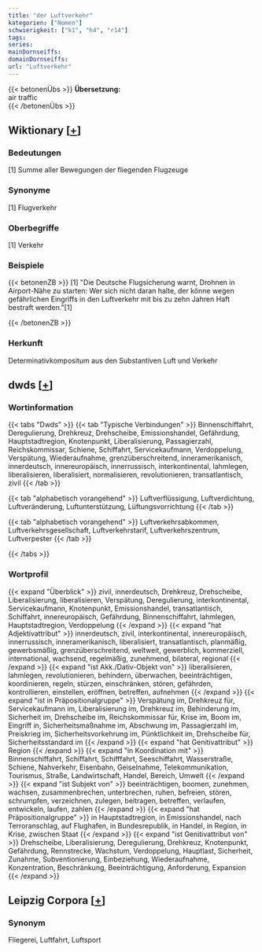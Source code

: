 ```yaml
---
title: "der Luftverkehr"
kategorien: ["Nomen"]
schwierigkeit: ["k1", "h4", "r14"]
tags:
series:
mainDornseiffs:
domainDornseiffs:
url: "Luftverkehr"
---
```


{{< betonenÜbs >}}
**Übersetzung:**  
air traffic  
{{< /betonenÜbs >}}

## Wiktionary [[+](https://de.wiktionary.org/wiki/Luftverkehr)]

### Bedeutungen
[1] Summe aller Bewegungen der fliegenden Flugzeuge  

### Synonyme
[1] Flugverkehr  

### Oberbegriffe
[1] Verkehr  

### Beispiele
{{< betonenZB >}}
[1] "Die Deutsche Flugsicherung warnt, Drohnen in Airport-Nähe zu starten: Wer sich nicht daran halte, der könne wegen gefährlichen Eingriffs in den Luftverkehr mit bis zu zehn Jahren Haft bestraft werden."[1]  

{{< /betonenZB >}}
### Herkunft
Determinativkompositum aus den Substantiven Luft und Verkehr  



## dwds [[+](https://www.dwds.de/wb/Luftverkehr)]

### Wortinformation
{{< tabs "Dwds" >}}
{{< tab "Typische Verbindungen" >}}
Binnenschiffahrt, Deregulierung, Drehkreuz, Drehscheibe, Emissionshandel, Gefährdung, Hauptstadtregion, Knotenpunkt, Liberalisierung, Passagierzahl, Reichskommissar, Schiene, Schiffahrt, Servicekaufmann, Verdoppelung, Verspätung, Wiederaufnahme, grenzüberschreitend, inneramerikanisch, innerdeutsch, innereuropäisch, innerrussisch, interkontinental, lahmlegen, liberalisieren, liberalisiert, normalisieren, revolutionieren, transatlantisch, zivil
{{< /tab >}}

{{< tab "alphabetisch vorangehend" >}}
Luftverflüssigung, Luftverdichtung, Luftveränderung, Luftunterstützung, Lüftungsvorrichtung
{{< /tab >}}

{{< tab "alphabetisch vorangehend" >}}
Luftverkehrsabkommen, Luftverkehrsgesellschaft, Luftverkehrstarif, Luftverkehrszentrum, Luftverpester
{{< /tab >}}

{{< /tabs >}}

### Wortprofil
{{< expand "Überblick" >}} zivil, innerdeutsch, Drehkreuz, Drehscheibe, Liberalisierung, liberalisieren, Verspätung, Deregulierung, interkontinental, Servicekaufmann, Knotenpunkt, Emissionshandel, transatlantisch, Schiffahrt, innereuropäisch, Gefährdung, Binnenschiffahrt, lahmlegen, Hauptstadtregion, Verdoppelung {{< /expand >}}
{{< expand "hat Adjektivattribut" >}} innerdeutsch, zivil, interkontinental, innereuropäisch, innerrussisch, inneramerikanisch, liberalisiert, transatlantisch, planmäßig, gewerbsmäßig, grenzüberschreitend, weltweit, gewerblich, kommerziell, international, wachsend, regelmäßig, zunehmend, bilateral, regional {{< /expand >}}
{{< expand "ist Akk./Dativ-Objekt von" >}} liberalisieren, lahmlegen, revolutionieren, behindern, überwachen, beeinträchtigen, koordinieren, regeln, stürzen, einschränken, stören, gefährden, kontrollieren, einstellen, eröffnen, betreffen, aufnehmen {{< /expand >}}
{{< expand "ist in Präpositionalgruppe" >}} Verspätung im, Drehkreuz für, Servicekaufmann im, Liberalisierung im, Drehkreuz im, Behinderung im, Sicherheit im, Drehscheibe im, Reichskommissar für, Krise im, Boom im, Eingriff in, Sicherheitsmaßnahme im, Abschwung im, Passagierzahl im, Preiskrieg im, Sicherheitsvorkehrung im, Pünktlichkeit im, Drehscheibe für, Sicherheitsstandard im {{< /expand >}}
{{< expand "hat Genitivattribut" >}} Region {{< /expand >}}
{{< expand "in Koordination mit" >}} Binnenschiffahrt, Schiffahrt, Schifffahrt, Seeschiffahrt, Wasserstraße, Schiene, Nahverkehr, Eisenbahn, Geiselnahme, Telekommunikation, Tourismus, Straße, Landwirtschaft, Handel, Bereich, Umwelt {{< /expand >}}
{{< expand "ist Subjekt von" >}} beeinträchtigen, boomen, zunehmen, wachsen, zusammenbrechen, unterbrechen, ruhen, befreien, stören, schrumpfen, verzeichnen, zulegen, beitragen, betreffen, verlaufen, entwickeln, laufen, zahlen {{< /expand >}}
{{< expand "hat Präpositionalgruppe" >}} in Hauptstadtregion, in Emissionshandel, nach Terroranschlag, auf Flughafen, in Bundesrepublik, in Handel, in Region, in Krise, zwischen Staat {{< /expand >}}
{{< expand "ist Genitivattribut von" >}} Drehscheibe, Liberalisierung, Deregulierung, Drehkreuz, Knotenpunkt, Gefährdung, Rennstrecke, Wachstum, Verdoppelung, Hauptlast, Sicherheit, Zunahme, Subventionierung, Einbeziehung, Wiederaufnahme, Konzentration, Beschränkung, Beeinträchtigung, Anforderung, Expansion {{< /expand >}}

## Leipzig Corpora [[+](https://corpora.uni-leipzig.de/en/res?word=Luftverkehr&corpusId=deu_newscrawl-public_2018)]


### Synonym
Fliegerei, Luftfahrt, Luftsport


